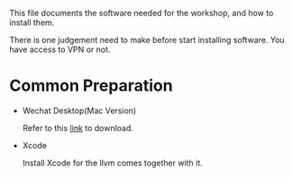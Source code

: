This file documents the software needed for the workshop, and how to install them.

There is one judgement need to make before start installing software. You have access to VPN or not.

# Common Preparation

- Wechat Desktop(Mac Version)

  Refer to this [link](https://mac.weixin.qq.com/) to download.

- Xcode

  Install Xcode for the llvm comes together with it.
